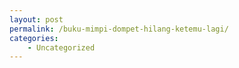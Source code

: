 ```yaml
---
layout: post
permalink: /buku-mimpi-dompet-hilang-ketemu-lagi/
categories:
    - Uncategorized
---
```


